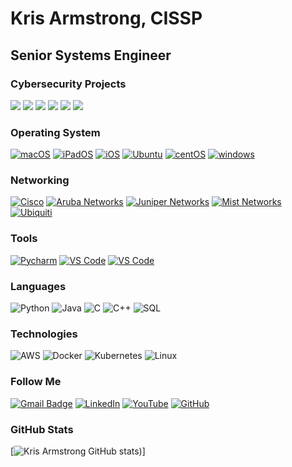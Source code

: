 # Kris Armstrong, CISSP
## Senior Systems Engineer

### Cybersecurity Projects

[![](https://img.shields.io/badge/-🩸%20Heartbleed-000)](https://github.com/adamalston/Heartbleed)
[![](https://img.shields.io/badge/-🌊%20SYN%20Flood-000)](https://github.com/adamalston/SYN-Flood)
[![](https://img.shields.io/badge/-🗂%20Packet%20Sniffing%20%26%20Spoofing-000)](https://github.com/adamalston/Packet-Sniffing-and-Spoofing)
[![](https://img.shields.io/badge/-💉%20SQL%20Injection-000)](https://github.com/adamalston/SQL-Injection)
[![](https://img.shields.io/badge/-🛡%20Spectre%20%26%20Meltdown-000)](https://github.com/adamalston/Meltdown-Spectre)
[![](https://img.shields.io/badge/-🌐%20Network%20Tools-000)](https://github.com/adamalston/Network-Tools)

### Operating System

[![macOS](https://img.shields.io/badge/macOS-292e33?style=flat&logo=apple&logoColor=ffffff)](https://www.apple.com/macos/)
[![iPadOS](https://img.shields.io/badge/iPad-OS-292e33?style=flat&logo=apple&logoColor=ffffff)](https://www.apple.com/ipados/)
[![iOS](https://img.shields.io/badge/iOS-292e33?style=flat&logo=apple&logoColor=ffffff)](https://www.apple.com/ios/)
[![Ubuntu](https://img.shields.io/badge/Ubuntu-000?style=flat&logo=ubuntu)](https://www.ubuntu.com)
[![centOS](https://img.shields.io/badge/CentOS-000?style=flat&logo=centos&logoColor=blue)](https://www.centos.org/)
[![windows](https://img.shields.io/badge/Windows-000?style=flat&logo=windows&logoColor=blue)](https://www.microsoft.com/windows/)

### Networking

[![Cisco](https://img.shields.io/badge/Cisco-000?style=flat&logo=cisco)](https://www.cisco.com)
[![Aruba Networks](https://img.shields.io/badge/Aruba-000?style=flat&logo=HP)](https://www.arubanetworks.com)
[![Juniper Networks](https://img.shields.io/badge/Juniper-000?style=flat&logo=junipernetworks)](https://www.junipernetworks.com)
[![Mist Networks](https://img.shields.io/badge/Mist-000?style=flat&logo=junipernetworks)](https://mist.com/)
[![Ubiquiti](https://img.shields.io/badge/Ubiquiti-000?style=flat&logo=ubiquiti&logoColor=blue)](https://ui.com)

### Tools

[![Pycharm](https://img.shields.io/badge/IDE-PyCharm-yellow?style=flat&logo=JetBrains)](https://www.jetbrains.com/pycharm/)
[![VS Code](https://img.shields.io/badge/IDE-VSCode-%23007ACC?style=flat&logo=Visual-studio-code)](https://code.visualstudio.com/)
[![VS Code](https://img.shields.io/badge/IDE-Xcode-%23007ACC?style=flat&logo=xcode)](https://developer.apple.com/support/xcode/)

### Languages

![Python](https://img.shields.io/badge/-Python-000?&logo=Python)
![Java](https://img.shields.io/badge/-Java-000?&logo=Java&logoColor=007396)
![C](https://img.shields.io/badge/-C-000?&logo=C)
![C++](https://img.shields.io/badge/-C++-000?&logo=c%2b%2b&logoColor=00599C)
![SQL](https://img.shields.io/badge/-SQL-000?&logo=MySQL)

### Technologies

![AWS](https://img.shields.io/badge/-AWS-000?&logo=Amazon-AWS&logoColor=F90)
![Docker](https://img.shields.io/badge/-Docker-000?&logo=Docker)
![Kubernetes](https://img.shields.io/badge/-Kubernetes-000?&logo=Kubernetes)
![Linux](https://img.shields.io/badge/-Linux-000?&logo=Linux)

### Follow Me

[![Gmail Badge](https://img.shields.io/badge/-G--Mail-red?style=flat&logo=gmail&labelColor=white&link=mailto:kris.armstrong@gmail.com)](mailto:kris.armstrong@gmail.com)
[![LinkedIn](https://img.shields.io/badge/LinkedIn-blue?style=flat&logo=linkedin&labelColor=blue)](https://www.linkedin.com/in/kris-armstrong/)
[![YouTube](https://img.shields.io/youtube/channel/views/UCGplG9LjItnQ4S6wITgdJ7A?style=social)](https://www.youtube.com/channel/UCGplG9LjItnQ4S6wITgdJ7A)
[![GitHub](https://img.shields.io/badge/-GitHub-181717?style=flat-square&logo=github&logoColor=white&link=https://github.com/krisarmstrong)](https://github.com/krisarmstrong)

### GitHub Stats

[![Kris Armstrong GitHub stats](https://github-readme-stats.vercel.app/api?username=krisarmstrong&show_icons=true&theme=dark))]
